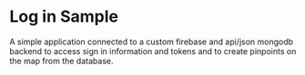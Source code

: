 # Log in Sample

A simple application connected to a custom firebase and api/json mongodb backend to access sign in information and tokens and to create pinpoints on the map from the database.
